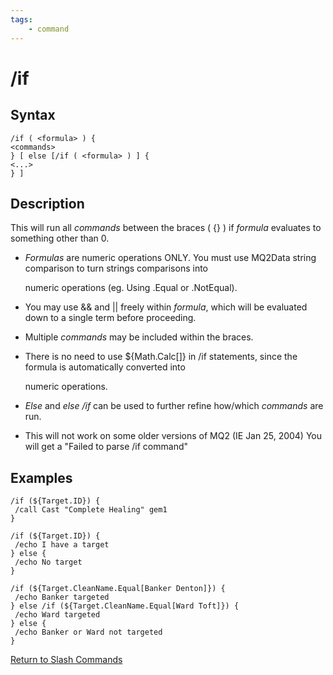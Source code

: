 ```yaml
---
tags:
    - command
---
```

# /if

## Syntax

```eqcommand
/if ( <formula> ) {
<commands>
} [ else [/if ( <formula> ) ] {
<...>
} ]
```

## Description

This will run all _commands_ between the braces ( {} ) if _formula_ evaluates to something other than 0.

* _Formulas_ are numeric operations ONLY. You must use MQ2Data string comparison to turn strings comparisons into

  numeric operations (eg. Using .Equal or .NotEqual).

* You may use && and \|\| freely within _formula_, which will be evaluated down to a single term before proceeding.
* Multiple _commands_ may be included within the braces.
* There is no need to use ${Math.Calc[]} in /if statements, since the formula is automatically converted into

  numeric operations.

* _Else_ and _else /if_ can be used to further refine how/which _commands_ are run.
* This will not work on some older versions of MQ2 (IE Jan 25, 2004) You will get a "Failed to parse /if command"

## Examples

```text
/if (${Target.ID}) {
 /call Cast "Complete Healing" gem1
}

/if (${Target.ID}) {
 /echo I have a target
} else {
 /echo No target
}

/if (${Target.CleanName.Equal[Banker Denton]}) {
 /echo Banker targeted
} else /if (${Target.CleanName.Equal[Ward Toft]}) {
 /echo Ward targeted
} else {
 /echo Banker or Ward not targeted
}
```

[Return to Slash Commands](..//)

